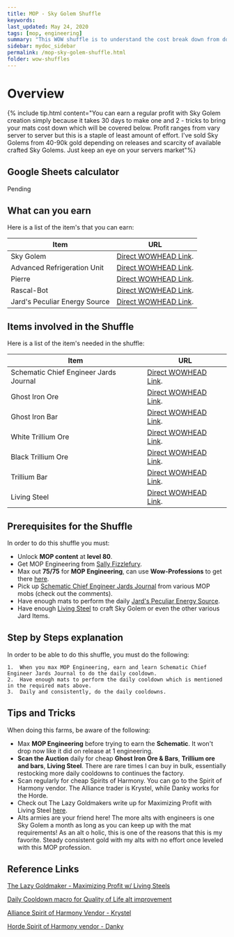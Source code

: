 ```yaml
---
title: MOP - Sky Golem Shuffle
keywords:
last_updated: May 24, 2020
tags: [mop, engineering]
summary: "This WOW shuffle is to understand the cost break down from doing one of my personal favorite shuffles, the Sky Golem shuffle"
sidebar: mydoc_sidebar
permalink: /mop-sky-golem-shuffle.html
folder: wow-shuffles
---
```


# Overview
{% include tip.html content="You can earn a regular profit with Sky Golem creation simply because it takes 30 days to make one and 2 - tricks to bring your mats cost down which will be covered below. Profit ranges from vary server to server but this is a staple of least amount of effort. I've sold Sky Golems from 40-90k gold depending on releases and scarcity of available crafted Sky Golems. Just keep an eye on your servers market"%}

## Google Sheets calculator
Pending

## What can you earn

Here is a list of the item's that you can earn:

|Item|URL|
|-------|--------|
|Sky Golem|[Direct WOWHEAD Link](https://www.wowhead.com/spell=139192/sky-golem).|
|Advanced Refrigeration Unit|[Direct WOWHEAD Link](https://www.wowhead.com/item=92747/advanced-refrigeration-unit).|
|Pierre|[Direct WOWHEAD Link](https://www.wowhead.com/item=94903/pierre).|
|Rascal-Bot|[Direct WOWHEAD Link](https://www.wowhead.com/item=100905/rascal-bot).|
|Jard's Peculiar Energy Source|[Direct WOWHEAD Link](https://www.wowhead.com/item=94113/jards-peculiar-energy-source).|

## Items involved in the Shuffle

Here is a list of the item's needed in the shuffle:

|Item|URL|
|-------|--------|
|Schematic Chief Engineer Jards Journal|[Direct WOWHEAD Link](https://www.wowhead.com/item=100910/schematic-chief-engineer-jards-journal#comments).|
|Ghost Iron Ore|[Direct WOWHEAD Link](https://www.wowhead.com/item=72092/ghost-iron-ore).|
|Ghost Iron Bar|[Direct WOWHEAD Link](https://www.wowhead.com/item=72096/ghost-iron-bar).|
|White Trillium Ore|[Direct WOWHEAD Link](https://www.wowhead.com/item=72103/white-trillium-ore).|
|Black Trillium Ore|[Direct WOWHEAD Link](https://www.wowhead.com/item=72094/black-trillium-ore).|
|Trillium Bar|[Direct WOWHEAD Link](https://www.wowhead.com/item=72095/trillium-bar).|
|Living Steel|[Direct WOWHEAD Link](https://www.wowhead.com/item=72104/living-steel).|

## Prerequisites for the Shuffle
In order to do this shuffle you must:

* Unlock **MOP content** at **level 80**.
* Get MOP Engineering from [Sally Fizzlefury](https://www.wowhead.com/npc=55143/sally-fizzlefury).
* Max out **75/75** for **MOP Engineering**, can use **Wow-Professions** to get there [here](https://www.wow-professions.com/guides/pandaria-engineering-leveling).
* Pick up [Schematic Chief Engineer Jards Journal](https://www.wowhead.com/item=100910/schematic-chief-engineer-jards-journal#comments) from various MOP mobs (check out the comments).
* Have enough mats to perform the daily [Jard's Peculiar Energy Source](https://www.wowhead.com/item=94113/jards-peculiar-energy-source).
* Have enough [Living Steel](https://www.wowhead.com/item=72104/living-steel) to craft Sky Golem or even the other various Jard Items.

## Step by Steps explanation
In order to be able to do this shuffle, you must do the following:

```
1.  When you max MOP Engineering, earn and learn Schematic Chief Engineer Jards Journal to do the daily cooldown.
2.  Have enough mats to perform the daily cooldown which is mentioned in the required mats above.
3.  Daily and consistently, do the daily cooldowns.
```

## Tips and Tricks
When doing this farms, be aware of the following:

* Max **MOP Engineering** before trying to earn the **Schematic**. It won't drop now like it did on release at 1 engineering.
* **Scan the Auction** daily for cheap **Ghost Iron Ore & Bars**, **Trillium ore and bars**, **Living Steel**. There are rare times I can buy in bulk, essentially restocking more daily cooldowns to continues the factory.
* Scan regularly for cheap Spirits of Harmony. You can go to the Spirit of Harmony vendor. The Alliance trader is Krystel, while Danky works for the Horde.
* Check out The Lazy Goldmakers write up for Maximizing Profit with Living Steel [here](https://thelazygoldmaker.com/maximizing-profit-living-steel).
* Alts armies are your friend here! The more alts with engineers is one Sky Golem a month as long as you can keep up with the mat requirements! As an alt o holic, this is one of the reasons that this is my favorite. Steady consistent gold with my alts with no effort once leveled with this MOP profession.

## Reference Links
[The Lazy Goldmaker - Maximizing Profit w/ Living Steels](https://thelazygoldmaker.com/maximizing-profit-living-steel)

[Daily Cooldown macro for Quality of Life alt improvement](https://www.reddit.com/r/woweconomy/comments/8mx4y9/wod_cds_shortcuts_this_will_make_your_daily_wow/)

[Alliance Spirit of Harmony Vendor - Krystel](https://www.wowhead.com/npc=66678/krystel)

[Horde Spirit of Harmony vendor - Danky](https://www.wowhead.com/npc=66685/danky)